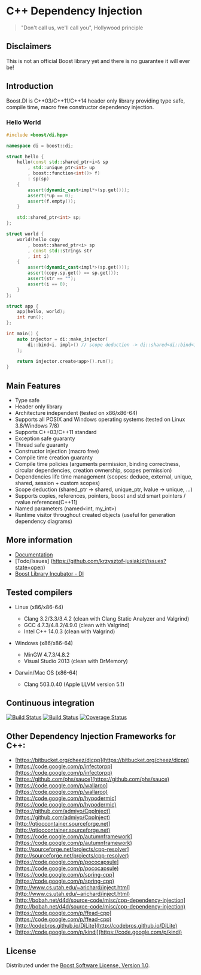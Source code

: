 # C++ Dependency Injection
> "Don't call us, we'll call you", Hollywood principle

## Disclaimers
This is not an official Boost library yet and there is no guarantee it will ever be!

## Introduction
Boost.DI is C++03/C++11/C++14 header only library providing type safe, compile time, macro free constructor dependency injection.

### Hello World

```cpp
#include <boost/di.hpp>

namespace di = boost::di;

struct hello {
    hello(const std::shared_ptr<i>& sp
        , std::unique_ptr<int> up
        , boost::function<int()> f)
        : sp(sp)
    {
        assert(dynamic_cast<impl*>(sp.get()));
        assert(*up == 0);
        assert(f.empty());
    }

    std::shared_ptr<int> sp;
};

struct world {
    world(hello copy
        , boost::shared_ptr<i> sp
        , const std::string& str
        , int i)
    {
        assert(dynamic_cast<impl*>(sp.get()));
        assert(copy.sp.get() == sp.get());
        assert(str == "");
        assert(i == 0);
    }
};

struct app {
    app(hello, world);
    int run();
};

int main() {
    auto injector = di::make_injector(
        di::bind<i, impl>() // scope deduction -> di::shared<di::bind<i, impl>>
    );
        
    return injector.create<app>().run();
}
```

## Main Features
* Type safe
* Header only library
* Architecture independent (tested on x86/x86-64)
* Supports all POSIX and Windows operating systems (tested on Linux 3.8/Windows 7/8)
* Supports C++03/C++11 standard
* Exception safe guaranty
* Thread safe guaranty
* Constructor injection (macro free)
* Compile time creation guaranty
* Compile time policies (arguments permission, binding correctness, circular dependencies, creation ownership, scopes permission)
* Dependencies life time management (scopes: deduce, external, unique, shared, session + custom scopes)
* Scope deduction (shared\_ptr -> shared, unique\_ptr, lvalue -> unique, ...)
* Supports copies, references, pointers, boost and std smart pointers / rvalue references(C++11)
* Named parameters (named\<int, my\_int\>)
* Runtime visitor throughout created objects (useful for generation dependency diagrams)

## More information
* [Documentation](http://krzysztof-jusiak.github.io/di/boost/libs/di/doc/html)
* [Todo/Issues] (https://github.com/krzysztof-jusiak/di/issues?state=open)
* [Boost Library Incubator - DI](http://rrsd.com/blincubator.com/bi_library/di/)

## Tested compilers
* Linux (x86/x86-64)
   * Clang 3.2/3.3/3.4.2 (clean with Clang Static Analyzer and Valgrind)
   * GCC 4.7.3/4.8.2/4.9.0 (clean with Valgrind)
   * Intel C++ 14.0.3 (clean with Valgrind)

* Windows (x86/x86-64)
   * MinGW 4.7.3/4.8.2
   * Visual Studio 2013 (clean with DrMemory)

* Darwin/Mac OS (x86-64)
   * Clang 503.0.40 (Apple LLVM version 5.1)

## Continuous integration
[![Build Status](https://travis-ci.org/krzysztof-jusiak/di.png?branch=master)](https://travis-ci.org/krzysztof-jusiak/di)
[![Build Status](https://ci.appveyor.com/api/projects/status/1il4knxh7tq9o5ic)](https://ci.appveyor.com/project/krzysztof-jusiak/di)
[![Coverage Status](https://coveralls.io/repos/krzysztof-jusiak/di/badge.png?branch=master)](https://coveralls.io/r/krzysztof-jusiak/di?branch=master)

## Other Dependency Injection Frameworks for C++:
 * [https://bitbucket.org/cheez/dicpp](https://bitbucket.org/cheez/dicpp)
 * [https://code.google.com/p/infectorpp](https://code.google.com/p/infectorpp)
 * [https://github.com/phs/sauce](https://github.com/phs/sauce)
 * [https://code.google.com/p/wallaroo](https://code.google.com/p/wallaroo)
 * [https://code.google.com/p/hypodermic](https://code.google.com/p/hypodermic)
 * [https://github.com/admiyo/CppInject](https://github.com/admiyo/CppInject)
 * [http://qtioccontainer.sourceforge.net](http://qtioccontainer.sourceforge.net)
 * [https://code.google.com/p/autumnframework](https://code.google.com/p/autumnframework)
 * [http://sourceforge.net/projects/cpp-resolver](http://sourceforge.net/projects/cpp-resolver)
 * [https://code.google.com/p/pococapsule](https://code.google.com/p/pococapsule)
 * [https://code.google.com/p/spring-cpp](https://code.google.com/p/spring-cpp)
 * [http://www.cs.utah.edu/~arichard/inject.html](http://www.cs.utah.edu/~arichard/inject.html)
 * [http://bobah.net/d4d/source-code/misc/cpp-dependency-injection](http://bobah.net/d4d/source-code/misc/cpp-dependency-injection)
 * [https://code.google.com/p/ffead-cpp](https://code.google.com/p/ffead-cpp)
 * [http://codebros.github.io/DiLite](http://codebros.github.io/DiLite)
 * [https://code.google.com/p/kindi](https://code.google.com/p/kindi)

## License
Distributed under the [Boost Software License, Version 1.0](http://www.boost.org/LICENSE_1_0.txt).

